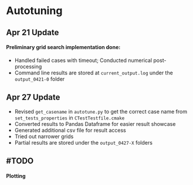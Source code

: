 # Autotuning

## Apr 21 Update
#### Preliminary grid search implementation done:
* Handled failed cases with timeout; Conducted numerical post-processing<br />
* Command line results are stored at `current_output.log` under the `output_0421-0` folder

## Apr 27 Update
* Revised `get_casename` in `autotune.py` to get the correct case name from `set_tests_properties` in `CTestTestfile.cmake`<br />
* Converted results to Pandas Dataframe for easier result showcase<br />
* Generated additional csv file for result access<br />
* Tried out narrower grids<br />
* Partial results are stored under the `output_0427-X` folders<br />

## \#TODO
#### Plotting
